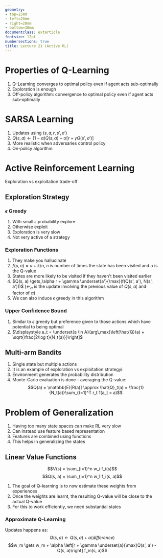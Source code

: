 ```yaml
---
geometry:
- top=25mm
- left=20mm
- right=20mm
- bottom=30mm
documentclass: extarticle
fontsize: 12pt
numbersections: true
title: Lecture 21 (Active RL)
--- 
```


# Properties of Q-Learning
1. Q-Learning converges to optimal policy even if agent acts sub-optimally
1. Exploration is enough
1. Off-policy algorithm: convergence to optimal policy even if agent acts sub-optimally

# SARSA Learning
1. Updates using $(s, a, r, s', a')$
1. $Q(s, a) \gets (1 - \alpha) Q(s, a) + \alpha \left[r + \gamma Q(s', a')\right]$
1. More realistic when adversaries control policy
1. On-policy algorithm

# Active Reinforcement Learning
Exploration vs exploitation trade-off

## Exploration Strategy

### $\epsilon$ Greedy
1. With small $\epsilon$ probability explore
1. Otherwise exploit
1. Exploration is very slow
1. Not very active of a strategy

### Exploration Functions
1. They make you hallucinate
1. $f(u, n) = u + k / n$, $n$ is number of times the state has been visited and $u$ is the Q-value
1. States are more likely to be visited if they haven't been visited earlier
1. $Q(s, a) \gets_\alpha r + \gamma \underset{a'}{\max}(f(Q(s', a'), N(s', a')))$ ($\gets_\alpha$ is the update involving the previous value of $Q(s, a)$ and factor of $\alpha$)
1. We can also induce $\epsilon$ greedy in this algorithm

### Upper Confidence Bound
1. Similar to $\epsilon$ greedy but preference given to those actions which have potential to being optimal
1. $\displaystyle a_t = \underset{a \in A}{arg\,max}\left[\hat{Q}(a) + \sqrt{\frac{2\log t}{N_t(a)}}\right]$

## Multi-arm Bandits
1. Single state but multiple actions
1. It is an example of exploration vs exploitation strategyi
1. Environment generates the probability distribution
1. Monte-Carlo evaluation is done - averaging the Q-value:
$$Q(a) = \mathbb{E}[R(a)] \approx \hat{Q}_t(a) = \frac{1}{N_t(a)}\sum_{t=1}^T r_t 1(a_t = a)$$

# Problem of Generalization
1. Having too many state spaces can make RL very slow
1. Can instead use feature based representation
1. Features are combined using functions
1. This helps in generalizing the states

## Linear Value Functions
$$V(s) = \sum_{i=1}^n w_i f_i(s)$$
$$Q(s, a) = \sum_{i=1}^n w_1 f_i(s, a)$$
1. The goal of Q-learning is to now estimate these weights from experiences
1. Once the weights are learnt, the resulting Q-value will be close to the actual Q-value
1. For this to work efficiently, we need substantial states

### Approximate Q-Learning
Updates happens as:
$$Q(s, a) \gets Q(s, a) + \alpha (difference)$$
$$w_m \gets w_m + \alpha \left[r + \gamma \underset{a}{\max}Q(s', a') - Q(s, a)\right] f_m(s, a)$$
